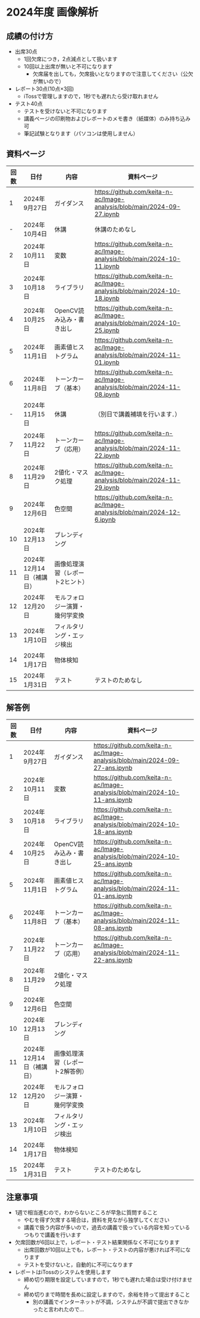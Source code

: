 # 2024年度 画像解析

## 成績の付け方
- 出席30点
  - 1回欠席につき，2点減点として扱います
  - 10回以上出席が無いと不可になります
    - 欠席届を出しても，欠席扱いとなりますので注意してください（公欠が無いので）  
- レポート30点(10点×3回)
  - iTossで管理しますので，1秒でも遅れたら受け取れません 
- テスト40点
  - テストを受けないと不可になります 
  - 講義ページの印刷物およびレポートのメモ書き（紙媒体）のみ持ち込み可
  - 筆記試験となります（パソコンは使用しません）

## 資料ページ
| 回数 | 日付         | 内容 | 資料ページ | 
|---|------------|------|---| 
| 1 | 2024年9月27日 | ガイダンス | https://github.com/keita-n-ac/Image-analysis/blob/main/2024-09-27.ipynb | 
| - | 2024年10月4日 | 休講 | 休講のためなし | 
| 2 | 2024年10月11日 | 変数 | https://github.com/keita-n-ac/Image-analysis/blob/main/2024-10-11.ipynb | 
| 3 | 2024年10月18日 | ライブラリ | https://github.com/keita-n-ac/Image-analysis/blob/main/2024-10-18.ipynb | 
| 4 | 2024年10月25日 | OpenCV読み込み・書き出し | https://github.com/keita-n-ac/Image-analysis/blob/main/2024-10-25.ipynb | 
| 5 | 2024年11月1日 | 画素値ヒストグラム | https://github.com/keita-n-ac/Image-analysis/blob/main/2024-11-01.ipynb | 
| 6 | 2024年11月8日 | トーンカーブ（基本） | https://github.com/keita-n-ac/Image-analysis/blob/main/2024-11-08.ipynb | 
| - | 2024年11月15日 | 休講 | （別日で講義補填を行います．） | 
| 7 | 2024年11月22日 | トーンカーブ（応用） | https://github.com/keita-n-ac/Image-analysis/blob/main/2024-11-22.ipynb | 
| 8 | 2024年11月29日 | 2値化・マスク処理 | https://github.com/keita-n-ac/Image-analysis/blob/main/2024-11-29.ipynb | 
| 9 | 2024年12月6日 | 色空間 | https://github.com/keita-n-ac/Image-analysis/blob/main/2024-12-6.ipynb  | 
| 10 | 2024年12月13日 | ブレンディング |  | 
| 11 | 2024年12月14日（補講日） | 画像処理演習（レポート2ヒント） |  | 
| 12 | 2024年12月20日 | モルフォロジー演算・幾何学変換 |  | 
| 13 | 2024年1月10日 | フィルタリング・エッジ検出 |  | 
| 14 | 2024年1月17日 | 物体検知 |  | 
| 15 | 2024年1月31日 | テスト | テストのためなし | 


## 解答例
| 回数 | 日付         | 内容 | 資料ページ | 
|---|------------|------|---| 
| 1 | 2024年9月27日 | ガイダンス | https://github.com/keita-n-ac/Image-analysis/blob/main/2024-09-27-ans.ipynb | 
| 2 | 2024年10月11日 | 変数 | https://github.com/keita-n-ac/Image-analysis/blob/main/2024-10-11-ans.ipynb | 
| 3 | 2024年10月18日 | ライブラリ | https://github.com/keita-n-ac/Image-analysis/blob/main/2024-10-18-ans.ipynb | 
| 4 | 2024年10月25日 | OpenCV読み込み・書き出し | https://github.com/keita-n-ac/Image-analysis/blob/main/2024-10-25-ans.ipynb | 
| 5 | 2024年11月1日 | 画素値ヒストグラム | https://github.com/keita-n-ac/Image-analysis/blob/main/2024-11-01-ans.ipynb | 
| 6 | 2024年11月8日 | トーンカーブ（基本） | https://github.com/keita-n-ac/Image-analysis/blob/main/2024-11-08-ans.ipynb | 
| 7 | 2024年11月22日 | トーンカーブ（応用） | https://github.com/keita-n-ac/Image-analysis/blob/main/2024-11-22-ans.ipynb | 
| 8 | 2024年11月29日 | 2値化・マスク処理 |  | 
| 9 | 2024年12月6日 | 色空間 |  | 
| 10 | 2024年12月13日 | ブレンディング |  | 
| 11 | 2024年12月14日（補講日） | 画像処理演習（レポート2解答例） |  | 
| 12 | 2024年12月20日 | モルフォロジー演算・幾何学変換 |  | 
| 13 | 2024年1月10日 | フィルタリング・エッジ検出 |  | 
| 14 | 2024年1月17日 | 物体検知 |  | 
| 15 | 2024年1月31日 | テスト | テストのためなし | 

## 注意事項
- 1週で相当進むので，わからないところが早急に質問すること
  - やむを得ず欠席する場合は，資料を見ながら独学してください
  - 講義で扱う内容が多いので，過去の講義で扱っている内容を知っているつもりで講義を行います
- 欠席回数が6回以上で，レポート・テスト結果関係なく不可になります
  - 出席回数が10回以上でも，レポート・テストの内容が悪ければ不可になります
  - テストを受けないと，自動的に不可になります
- レポートはiTossのシステムを使用します
  - 締め切り期限を設定していますので，1秒でも遅れた場合は受け付けません
  - 締め切りまで時間を長めに設定しますので，余裕を持って提出すること
    - 別の講義でインターネットが不調，システムが不調で提出できなかったと言われたので…  
